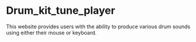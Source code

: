 # Drum_kit_tune_player
This website provides users with the ability to produce various drum sounds using either their mouse or keyboard.
